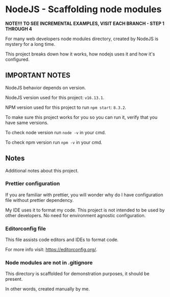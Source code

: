 # NodeJS - Scaffolding node modules

**NOTE!!! TO SEE INCREMENTAL EXAMPLES, VISIT EACH BRANCH - STEP 1 THROUGH 4**

For many web developers node modules directory, created by NodeJS is mystery for
a long time.

This project breaks down how it works, how nodejs uses it and how it's
configured.

## IMPORTANT NOTES

NodeJS behavior depends on version.

NodeJS version used for this project: `v16.13.1`.

NPM version used for this project to run `npm start`: `8.3.2`.

To make sure this project works for you so you can run it, verify that you have
same versions.

To check node version run `node -v` in your cmd.

To check npm version run `npm -v` in your cmd.

## Notes

Additional notes about this project.

### Prettier configuration

If you are familiar with prettier, you will wonder why do I have configuration
file without prettier dependency.

My IDE uses it to format my code. This project is not intended to be used by
other developers. No need for environment agnostic configuration.

### Editorconfig file

This file assists code editors and IDEs to format code.

For more info visit: https://editorconfig.org/.

### Node modules are not in .gitignore

This directory is scaffolded for demonstration purposes, it should be present.

In other words, created manually by me.
